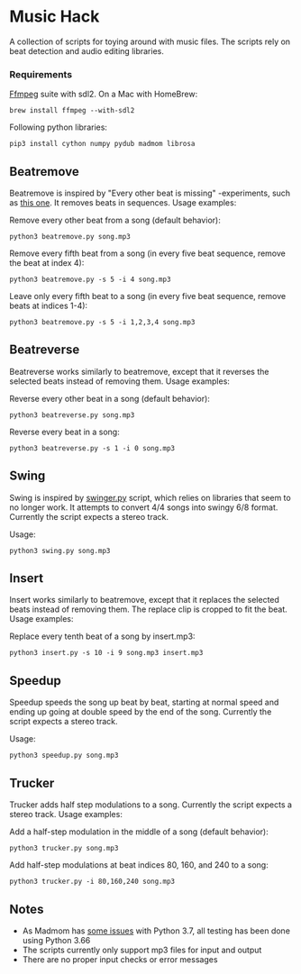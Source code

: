 # Music Hack
A collection of scripts for toying around with music files. The scripts rely on beat detection and audio editing libraries.

### Requirements
[Ffmpeg](https://www.ffmpeg.org) suite with sdl2. On a Mac with HomeBrew:

    brew install ffmpeg --with-sdl2

Following python libraries:

    pip3 install cython numpy pydub madmom librosa

## Beatremove

Beatremove is inspired by "Every other beat is missing" -experiments, such as [this one](https://youtu.be/jws73OMT6a8). It removes beats in sequences. Usage examples:

Remove every other beat from a song (default behavior):

    python3 beatremove.py song.mp3

Remove every fifth beat from a song (in every five beat sequence, remove the beat at index 4):

    python3 beatremove.py -s 5 -i 4 song.mp3

Leave only every fifth beat to a song (in every five beat sequence, remove beats at indices 1-4):

    python3 beatremove.py -s 5 -i 1,2,3,4 song.mp3

## Beatreverse

Beatreverse works similarly to beatremove, except that it reverses the selected beats instead of removing them. Usage examples:

Reverse every other beat in a song (default behavior):

    python3 beatreverse.py song.mp3

Reverse every beat in a song:

    python3 beatreverse.py -s 1 -i 0 song.mp3

## Swing

Swing is inspired by [swinger.py](https://github.com/echonest/remix/blob/master/tutorial/swinger/swinger.py) script, which relies on libraries that seem to no longer work. It attempts to convert 4/4 songs into swingy 6/8 format. Currently the script expects a stereo track.

Usage:

    python3 swing.py song.mp3

## Insert

Insert works similarly to beatremove, except that it replaces the selected beats instead of removing them. The replace clip is cropped to fit the beat. Usage examples:

Replace every tenth beat of a song by insert.mp3:

    python3 insert.py -s 10 -i 9 song.mp3 insert.mp3

## Speedup

Speedup speeds the song up beat by beat, starting at normal speed and ending up going at double speed by the end of the song. Currently the script expects a stereo track.

Usage:

    python3 speedup.py song.mp3
    
## Trucker

Trucker adds half step modulations to a song. Currently the script expects a stereo track. Usage examples:

Add a half-step modulation in the middle of a song (default behavior):

    python3 trucker.py song.mp3

Add half-step modulations at beat indices 80, 160, and 240 to a song:

	python3 trucker.py -i 80,160,240 song.mp3

## Notes
- As Madmom has [some issues](https://github.com/CPJKU/madmom/issues/373) with Python 3.7, all testing has been done using Python 3.66
- The scripts currently only support mp3 files for input and output
- There are no proper input checks or error messages
